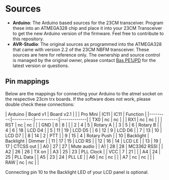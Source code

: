 # Sources

- **Arduino**: The Arduino based sources for the 23CM transceiver. Program these into
  an ATMEGA328 chip and place it into your 23CM Transceiver to get the new Arduino
  version of the firmware. Feel free to contribute to this repository.
- **AVR-Studio**: The original sources as programmed into the ATMEGA328 that came with
  version 2.2 of the 23CM NBFM transceiver. These sources are here for reference only.
  The ownership and source control is managed by the original owner, please contact 
  [Bas PE1JPD](http://www.pe1jpd.nl/index.php/23cm_nbfm/) for the latest version or questions.

## Pin mappings

Below are the mappings for connecting your Arduino to the atmel socket on the respective
23cm trx boards. If the software does not work, please double check these connections:

| Arduino  |  Board v1 | Board v2.1 |             |
| Pro Mini |      IC11 |       IC11 | Function    |
|---------:|----------:|-----------:|-------------|
|      TX0 |        nc |         nc |             |
|      RX1 |        nc |         nc |             |
|      RST |        nc |         nc |             |
|      GND |         8 |          8 |             |
|        2 |         4 |          5 | Rotary A    |
|        3 |         5 |          6 | Rotary B    |
|        4 |         6 |         18 | LCD D4      |
|        5 |        11 |         19 | LCD D5      |
|        6 |        12 |          9 | LCD D6      |
|        7 |        13 |         10 | LCD D7      |
|        8 |        14 |          2 | PTT         |
|        9 |        15 |          4 | Rotary Push |
|       10 | Backlight |  Backlight | Dimmer      |
|       11 |        17 |         15 | LCD RS      |
|       12 |        16 |         14 | LCD LE      |
|       13 |        19 |         17 | CTCSS out   |
|       A0 |        27 |         27 | Mute audio  |
|       A1 |        28 |         28 | MC3362 RSSI |
|       A2 |        26 |         26 | TX on       |
|       A3 |        25 |         23 | PLL Clock   |
|      VCC |         7 |         21 |             |
|       A4 |        24 |         25 | PLL Data    |
|       A5 |        23 |         24 | PLL LE      |
|       A6 |        nc |         nc |             |
|       A7 |        nc |         nc |             |
|      RAW |        nc |         nc |             |

Connecting pin 10 to the Backlight LED of your LCD panel is optional.
